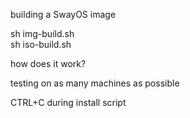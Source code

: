 building a SwayOS image

sh img-build.sh  
sh iso-build.sh  

how does it work?  

testing on as many machines as possible  

CTRL+C during install script  
